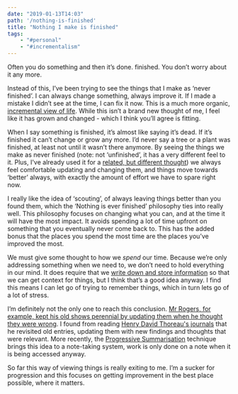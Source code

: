 ```yaml
---
date: "2019-01-13T14:03"
path: '/nothing-is-finished'
title: "Nothing I make is finished"
tags:
    - "#personal"
    - "#incrementalism"
---
```


Often you do something and then it’s done. finished. You don’t worry about it any more.

Instead of this, I’ve been trying to see the things that I make as ‘never finished’. I can always change something, always improve it. If I made a mistake I didn’t see at the time, I can fix it now. This is a much more organic, [incremental view of life](https://blog.sjm.computer/201804071643). While this isn’t a brand new thought of me, I feel like it has grown and changed - which I think you’ll agree is fitting.

When I say something is finished, it’s almost like saying it’s dead. If it’s finished it can’t change or grow any more. I’d never say a tree or a plant was finished, at least not until it wasn’t there anymore. By seeing the things we make as never finished (note: not ‘unfinished’, it has a very different feel to it. Plus, I've already used it for a [related, but different thought](https://blog.sjm.computer/unfinished)) we always feel comfortable updating and changing them, and things move towards ‘better’ always, with exactly the amount of effort we have to spare right now.

I really like the idea of ‘scouting’, of always leaving things better than you found them, which the ‘Nothing is ever finished’ philosophy ties into really well. This philosophy focuses on changing what you can, and at the time it will have the most impact. It avoids spending a lot of time upfront on something that you eventually never come back to. This has the added bonus that the places you spend the most time are the places you’ve improved the most.

We must give some thought to how we *spend* our time. Because we’re only addressing something when we need to, we don’t need to hold everything in our mind. It does require that we [write down and store information](https://zettelkasten.de/posts/overview/) so that we can get context for things, but I think that’s a good idea anyway. I find this means I can let go of trying to remember things, which in turn lets go of a lot of stress.

I’m definitely not the only one to reach this conclusion. [Mr Rogers, for example, kept his old shows perennial by updating them when he thought they were wrong](https://kottke.org/18/06/mister-rogers-fixed-old-shows-if-he-felt-they-were-wrong). I found from reading [Henry David Thoreau's journals](https://www.goodreads.com/book/show/19275329-the-journal-of-henry-david-thoreau-1837-1861?from_search=true) that he revisited old entries, updating them with new findings and thoughts that were relevant. More recently, the [Progressive Summarisation](https://praxis.fortelabs.co/progressive-summarization-a-practical-technique-for-designing-discoverable-notes-3459b257d3eb/) technique brings this idea to a note-taking system, work is only done on a note when it is being accessed anyway.

So far this way of viewing things is really exiting to me. I’m a sucker for progression and this focuses on getting improvement in the best place possible, where it matters.